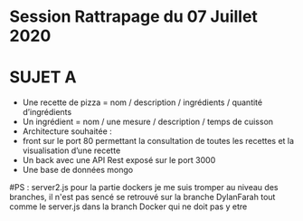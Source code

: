 # Session Rattrapage du 07 Juillet 2020

# SUJET A

- Une recette de pizza = nom / description / ingrédients / quantité d’ingrédients
- Un ingrédient = nom / une mesure / description / temps de cuisson
- Architecture souhaitée :
- front sur le port 80 permettant la consultation de toutes les recettes et la visualisation d’une recette
- Un back avec une API Rest exposé sur le port 3000
- Une base de données mongo

#PS : server2.js pour la partie dockers je me suis tromper au niveau des branches, il n'est pas sencé se retrouvé sur la branche DylanFarah tout comme le server.js dans la branch Docker qui ne doit pas y etre
